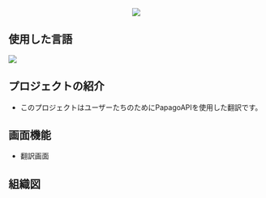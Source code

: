 <p align='center'>
    <img src="https://capsule-render.vercel.app/api?type=waving&color=auto&height=300&section=header&text=API_Front%20&fontSize=50&animation=fadeIn&fontAlignY=38&%20Profile%20or%20any%20Repo%20like%20me!&descAlignY=51&descAlign=62"/>
</p>

## 使用した言語
<p align='left'>
    <img src="https://img.shields.io/badge/React%20-DD0700.svg?&style=for-the-badge&&logoColor=white"/>
</p> 

## プロジェクトの紹介
- このプロジェクトはユーザーたちのためにPapagoAPIを使用した翻訳です。

## 画面機能
- 翻訳画面

## 組織図
